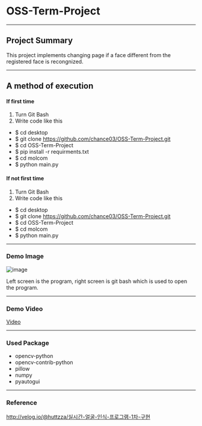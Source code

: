 # OSS-Term-Project
---
## Project Summary
This project implements changing page if a face different from the registered face is recongnized.

---
## A method of execution
#### If first time
 1. Turn Git Bash
 2. Write code like this
- $ cd desktop
- $ git clone https://github.com/chance03/OSS-Term-Project.git
- $ cd OSS-Term-Project
- $ pip install -r requirments.txt
- $ cd molcom
- $ python main.py
#### If not first time
 1. Turn Git Bash
 2. Write code like this
- $ cd desktop
- $ git clone https://github.com/chance03/OSS-Term-Project.git
- $ cd OSS-Term-Project
- $ cd molcom
- $ python main.py

---
### Demo Image
![image](https://user-images.githubusercontent.com/106923158/207044619-1ce8a668-6619-48a1-b876-82c113398caf.png)

Left screen is the program, right screen is git bash which is used to open the program.

---
### Demo Video
[Video](https://youtu.be/T2OjW052D-Y)

---
### Used Package
- opencv-python
- opencv-contrib-python
- pillow
- numpy
- pyautogui

---
### Reference
<http://velog.io/@huttzza/실시간-얼굴-인식-프로그램-1차-구현>
